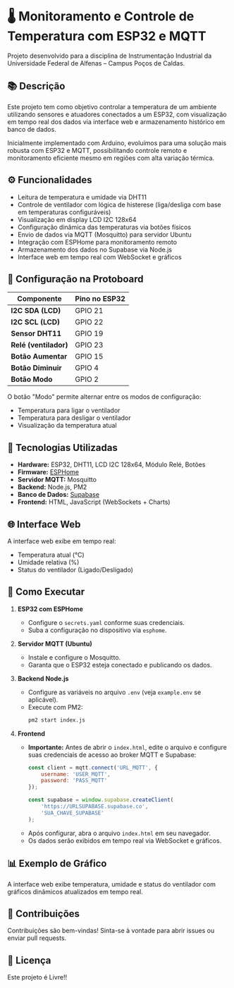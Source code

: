 # 🌡️ Monitoramento e Controle de Temperatura com ESP32 e MQTT

Projeto desenvolvido para a disciplina de Instrumentação Industrial da Universidade Federal de Alfenas – Campus Poços de Caldas.

## 📚 Descrição

Este projeto tem como objetivo controlar a temperatura de um ambiente utilizando sensores e atuadores conectados a um ESP32, com visualização em tempo real dos dados via interface web e armazenamento histórico em banco de dados.

Inicialmente implementado com Arduino, evoluímos para uma solução mais robusta com ESP32 e MQTT, possibilitando controle remoto e monitoramento eficiente mesmo em regiões com alta variação térmica.

## ⚙️ Funcionalidades

- Leitura de temperatura e umidade via DHT11
- Controle de ventilador com lógica de histerese (liga/desliga com base em temperaturas configuráveis)
- Visualização em display LCD I2C 128x64
- Configuração dinâmica das temperaturas via botões físicos
- Envio de dados via MQTT (Mosquitto) para servidor Ubuntu
- Integração com ESPHome para monitoramento remoto
- Armazenamento dos dados no Supabase via Node.js
- Interface web em tempo real com WebSocket e gráficos

## 🔌 Configuração na Protoboard

| Componente            | Pino no ESP32 |
|-----------------------|---------------|
| **I2C SDA (LCD)**     | GPIO 21       |
| **I2C SCL (LCD)**     | GPIO 22       |
| **Sensor DHT11**      | GPIO 19       |
| **Relé (ventilador)** | GPIO 23       |
| **Botão Aumentar**    | GPIO 15       |
| **Botão Diminuir**    | GPIO 4        |
| **Botão Modo**        | GPIO 2        |

O botão "Modo" permite alternar entre os modos de configuração:
- Temperatura para ligar o ventilador
- Temperatura para desligar o ventilador
- Visualização da temperatura atual

## 🧩 Tecnologias Utilizadas

- **Hardware:** ESP32, DHT11, LCD I2C 128x64, Módulo Relé, Botões
- **Firmware:** [ESPHome](https://esphome.io/)
- **Servidor MQTT:** Mosquitto
- **Backend:** Node.js, PM2
- **Banco de Dados:** [Supabase](https://supabase.com/)
- **Frontend:** HTML, JavaScript (WebSockets + Charts)

## 🌐 Interface Web

A interface web exibe em tempo real:
- Temperatura atual (°C)
- Umidade relativa (%)
- Status do ventilador (Ligado/Desligado)

##
##
##


## 🚀 Como Executar

1. **ESP32 com ESPHome**
   - Configure o `secrets.yaml` conforme suas credenciais.
   - Suba a configuração no dispositivo via `esphome`.

2. **Servidor MQTT (Ubuntu)**
   - Instale e configure o Mosquitto.
   - Garanta que o ESP32 esteja conectado e publicando os dados.

3. **Backend Node.js**
   - Configure as variáveis no arquivo `.env` (veja `example.env` se aplicável).
   - Execute com PM2:
     ```bash
     pm2 start index.js
     ```

4. **Frontend**
   - **Importante:** Antes de abrir o `index.html`, edite o arquivo e configure suas credenciais de acesso ao broker MQTT e Supabase:
     ```js
     const client = mqtt.connect('URL_MQTT', {
         username: 'USER_MQTT',
         password: 'PASS_MQTT'
     });

     const supabase = window.supabase.createClient(
         'https://URLSUPABASE.supabase.co',
         'SUA_CHAVE_SUPABASE'
     );
     ```
   - Após configurar, abra o arquivo `index.html` em seu navegador.
   - Os dados serão exibidos em tempo real via WebSocket e gráficos.


## 📊 Exemplo de Gráfico

A interface web exibe temperatura, umidade e status do ventilador com gráficos dinâmicos atualizados em tempo real.

## 🤝 Contribuições

Contribuições são bem-vindas! Sinta-se à vontade para abrir issues ou enviar pull requests.

## 📝 Licença

Este projeto é Livre!!


